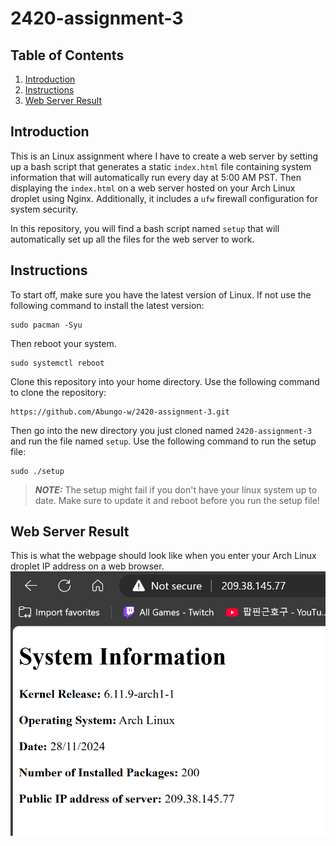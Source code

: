 # 2420-assignment-3
## Table of Contents
1. [Introduction](#introduction)
2. [Instructions](#instructions)
3. [Web Server Result](#Web_Server_Result)

## Introduction
This is an Linux assignment where I have to create a web server by setting up a bash script that generates a static `index.html` file containing system information that will automatically run every day at 5:00 AM PST. Then displaying the `index.html` on a web server hosted on your Arch Linux droplet using Nginx. Additionally, it includes a `ufw` firewall configuration for system security.

In this repository, you will find a bash script named `setup` that will automatically set up all the files for the web server to work.


## Instructions
To start off, make sure you have the latest version of Linux. If not use the following command to install the latest version:
```
sudo pacman -Syu
```
Then reboot your system.
```
sudo systemctl reboot
```

Clone this repository into your home directory.
Use the following command to clone the repository:
```
https://github.com/Abungo-w/2420-assignment-3.git
```
Then go into the new directory you just cloned named `2420-assignment-3` and run the file named `setup`.
Use the following command to run the setup file:
```
sudo ./setup
```
> **_NOTE:_**  The setup might fail if you don't have your linux system up to date. Make sure to update it and reboot before you run the setup file!

## Web Server Result
This is what the webpage should look like when you enter your Arch Linux droplet IP address on a web browser.
![The webpage for index.html](./assets/success-screenshot.png)

